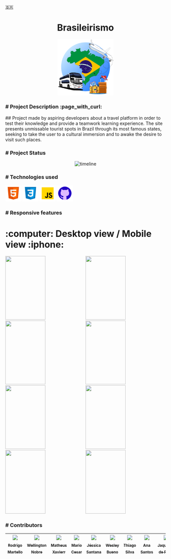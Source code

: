[:brazil:](README.pt.md)

  
  <h1 align="center" color="blue" size="30px">Brasileirismo<br></h1>
  <a href="https://matheusxavierr.github.io/ProjetoDev/"><p align="center"><img src="https://raw.githubusercontent.com/matheusxavierr/ProjetoDev/main/assets/BRASLEIRISMO__.png" alt="Brasileirismo" width="35%" height="30%"></p></a>

<h3># Project Description :page_with_curl:</h3>
<p>## Project made by aspiring developers about a travel platform in order to test their knowledge and provide a teamwork learning experience. The site presents unmissable tourist spots in Brazil through its most famous states, seeking to take the user to a cultural immersion and to awake the desire to visit such places.</p>

<h3># Project Status</h3>
<p align="center"><img src="https://raw.githubusercontent.com/matheusxavierr/ProjetoDev/main/Images/Readme%20img/Timeline.jpg" width="100%" height="500px" alt="timeline"></p>
<h3># Technologies used</h3>
<p> <img src="https://raw.githubusercontent.com/matheusxavierr/ProjetoDev/main/assets/html-5.svg" width="50px" height="50px" name="HTML5"> <img src="https://raw.githubusercontent.com/matheusxavierr/ProjetoDev/main/assets/css-3.svg" width="50px" height="50px"> <img src="https://github.com/matheusxavierr/ProjetoDev/blob/main/assets/JS.svg" width="50px" height="50px"> <img src="https://raw.githubusercontent.com/matheusxavierr/ProjetoDev/main/assets/github2.svg" width="50px" height="50px"></p>

<h3># Responsive features</h3><h1>      :computer:  Desktop view / Mobile view          :iphone:</h1>

<img src="https://raw.githubusercontent.com/matheusxavierr/ProjetoDev/main/Images/desktopmobile%20img/tela%201.png" width="50%" height="200px" ><img src="https://raw.githubusercontent.com/matheusxavierr/ProjetoDev/main/Images/desktopmobile%20img/tela%202.png" width="50%" height="200px"> <img src="https://raw.githubusercontent.com/matheusxavierr/ProjetoDev/main/Images/desktopmobile%20img/tela%203.png" width="50%" height="200px"><img src="https://raw.githubusercontent.com/matheusxavierr/ProjetoDev/main/Images/desktopmobile%20img/tela%204.png" width="50%" height="200px"><img src="https://raw.githubusercontent.com/matheusxavierr/ProjetoDev/main/Images/desktopmobile%20img/tela%205.png" width="50%" height="200px"><img src="https://raw.githubusercontent.com/matheusxavierr/ProjetoDev/main/Images/desktopmobile%20img/tela%206.png" width="50%" height="200px"><img src="https://raw.githubusercontent.com/matheusxavierr/ProjetoDev/main/Images/desktopmobile%20img/tela%207.png" width="50%" height="200px"><img src="https://raw.githubusercontent.com/matheusxavierr/ProjetoDev/main/Images/desktopmobile%20img/tela%208.png" width="50%" height="200px">


<h3># Contributors</h3>

| [<img src="https://avatars.githubusercontent.com/u/85394826?s=400&u=dde1ad05ed51bc897617f015a6509f4f537ce5be&v=4" width=115><br><sub>Rodrigo Martello</sub>](https://github.com/Rodrigoluma) |  [<img src="https://avatars.githubusercontent.com/u/107427628?v=4" width=115><br><sub>Wellington Nobre</sub>](https://github.com/WellingtonNobre) |  [<img src="https://avatars.githubusercontent.com/u/104038854?v=4" width=115><br><sub>Matheus Xavierr</sub>](https://github.com/matheusxavierr) | [<img src="https://avatars.githubusercontent.com/u/107722708?v=4" width=115><br><sub>Mario Cesar</sub>](https://github.com/MarioCesarCF) | [<img src="https://avatars.githubusercontent.com/u/105378159?v=4" width=115><br><sub>Jéssica Santana</sub>](https://github.com/DJehSantana) | [<img src="https://avatars.githubusercontent.com/u/102621822?v=4" width=115><br><sub>Wesley Bueno</sub>](https://github.com/buenowes) | [<img src="https://avatars.githubusercontent.com/u/106736133?v=4" width=115><br><sub>Thiago Silva</sub>](https://github.com/tfsilva2510) | [<img src="https://avatars.githubusercontent.com/u/104070821?v=4" width=115><br><sub>Ana Santos</sub>](https://github.com/anikape) | [<img src="https://avatars.githubusercontent.com/u/106935154?v=4" width=115><br><sub>Jaqueline de Paula</sub>](https://github.com/JaquelineDePaula) | [<img src="https://avatars.githubusercontent.com/u/106706937?v=4" width=115><br><sub>Cristiane Mól</sub>](https://github.com/Crisbmol) | [<img src="https://avatars.githubusercontent.com/u/68087170?v=4" width=115><br><sub>Juliana Pereira</sub>](https://github.com/Julianagpereira) | [<img src="https://avatars.githubusercontent.com/u/104529856?v=4" width=115><br><sub>Yashina Gomes</sub>](https://github.com/YashinaGomes) | [<img src="https://github.com/matheusxavierr/ProjetoDev/blob/main/Images/teamphotos/thamiris" width=115><br><sub>Thamiris Honorato</sub>](https://github.com/Crisbmol) |
| :---: | :---: | :---: | :---: | :---: | :---: | :---: | :---: | :---: | :---: | :---: | :---: | :---: |
